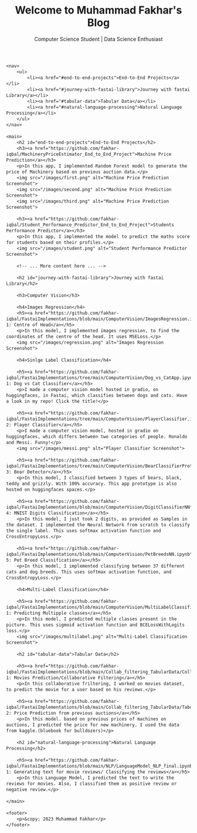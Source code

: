 <!DOCTYPE html>
<html lang="en">
<head>
    <meta charset="UTF-8">
    <meta name="viewport" content="width=device-width, initial-scale=1.0">
    <link rel="stylesheet" href="/styles.css">
    <title>Muhammad Fakhar's Blog</title>
</head>
<body>
    <header>
        <h1>Welcome to Muhammad Fakhar's Blog</h1>
        <p class="intro">Computer Science Student | Data Science Enthusiast</p>
    </header>

    <nav>
        <ul>
            <li><a href="#end-to-end-projects">End-to-End Projects</a></li>
            <li><a href="#journey-with-fastai-library">Journey with fastai Library</a></li>
            <li><a href="#tabular-data">Tabular Data</a></li>
            <li><a href="#natural-language-processing">Natural Language Processing</a></li>
        </ul>
    </nav>

    <main>
        <h2 id="end-to-end-projects">End-to-End Projects</h2>
        <h3><a href="https://github.com/fakhar-iqbal/MachineryPriceEstimator_End_to_End_Project">Machine Price Prediction</a></h3>
        <p>In this app, I implemented Random Forest model to generate the price of Machinery based on previous auction data.</p>
        <img src="/images/first.png" alt="Machine Price Prediction Screenshot">
        <img src="/images/second.png" alt="Machine Price Prediction Screenshot">
        <img src="/images/third.png" alt="Machine Price Prediction Screenshot">

        <h3><a href="https://github.com/fakhar-iqbal/Student_Performance_Predictor_End_to_End_Project">Students Performance Predictor</a></h3>
        <p>In this app, I implemented the model to predict the maths score for students based on their profiles.</p>
        <img src="/images/student.png" alt="Student Performance Predictor Screenshot">

        <!-- ... More content here ... -->

        <h2 id="journey-with-fastai-library">Journey with fastai Library</h2>

        <h3>Computer Vision</h3>

        <h4>Images Regression</h4>
        <h5><a href="https://github.com/fakhar-iqbal/FastaiImplementations/blob/main/ComputerVision/ImagesRegression.ipynb">Practice 1: Centre of Head</a></h5>
        <p>In this model, I implemented images regression, to find the coordinates of the centre of the head. It uses MSELoss.</p>
        <img src="/images/regression.png" alt="Images Regression Screenshot">

        <h4>Sinlge Label Classification</h4>

        <h5><a href="https://github.com/fakhar-iqbal/FastaiImplementations/tree/main/ComputerVision/Dog_vs_CatApp.ipynb">Practice 1: Dog vs Cat Classifier</a></h5>
        <p>I made a computer vision model hosted in gradio, on huggingfaces, in Fastai, which classifies between dogs and cats. Have a look in my repo! Click the title!</p>

        <h5><a href="https://github.com/fakhar-iqbal/FastaiImplementations/tree/main/ComputerVision/PlayerClassifier.ipynb">Practice 2: Player Classifier</a></h5>
        <p>I made a computer vision model, hosted in gradio on huggingfaces, which differs between two categories of people. Ronaldo and Messi. Funny!</p>
        <img src="/images/messi.png" alt="Player Classifier Screenshot">

        <h5><a href="https://github.com/fakhar-iqbal/FastaiImplementations/tree/main/ComputerVision/BearClassifierPrototype%20.ipynb">Practice 3: Bear Detector</a></h5>
        <p>In this model, I classified between 3 types of bears, black, teddy and grizzly. With 100% accuracy. This app prototype is also hosted on huggingfaces spaces.</p>

        <h5><a href="https://github.com/fakhar-iqbal/FastaiImplementations/blob/main/ComputerVision/DigitClassifierNNfromScratch.ipynb">Practice 4: MNIST Digits Classification</a></h5>
        <p>In this model, I just took 2 digits, as provided as Samples in the dataset. I implemented the Neural Network from scratch to classify the single label. This uses softmax activation function and CrossEntropyLoss.</p>

        <h5><a href="https://github.com/fakhar-iqbal/FastaiImplementations/blob/main/ComputerVision/PetBreedsNN.ipynb">Practice 5: Pet Breed Classification</a></h5>
        <p>In this model, I implemented classifying between 37 different cats and dog breeds. This uses softmax activation function, and CrossEntropyLoss.</p>

        <h4>Multi-Label Classification</h4>

        <h5><a href="https://github.com/fakhar-iqbal/FastaiImplementations/blob/main/ComputerVision/MultiLabelClassification.ipynb">Practice 1: Predicting Multipple classes</a></h5>
        <p>In this model, I predicted multiple classes present in the picture. This uses sigmoid activation function and BCELossWithLogits loss.</p>
        <img src="/images/multilabel.png" alt="Multi-Label Classification Screenshot">

        <h2 id="tabular-data">Tabular Data</h2>

        <h5><a href="https://github.com/fakhar-iqbal/FastaiImplementations/blob/main/Collab_filtering_TabularData/CollaborativeFiltering(onMovies).ipynb">Practice 1: Movies Prediction/Collaborative Filtering</a></h5>
        <p>In this collaborative friltering, I worked on movies dataset, to predict the movie for a user based on his reviews.</p>

        <h5><a href="https://github.com/fakhar-iqbal/FastaiImplementations/blob/main/Collab_filtering_TabularData/TabularDataModel.ipynb">Practice 2: Price Prediction from previous auctions</a></h5>
        <p>In this model. based on previous prices of machines on auctions, I predicted the price for new machinery. I used the data from kaggle.(bluebook for bulldozers)</p>

        <h2 id="natural-language-processing">Natural Language Processing</h2>

        <h5><a href="https://github.com/fakhar-iqbal/FastaiImplementations/blob/main/NLP/LanguageModel_NLP_final.ipynb">Practice 1: Generating text for movie reviews/ Classifying the reviews</a></h5>
        <p>In this Language Model, I predicted the text to write the reviews for movies. Also, I classified them as positive review or negative review.</p>

    </main>

    <footer>
        <p>&copy; 2023 Muhammad Fakhar</p>
    </footer>
</body>
</html>
